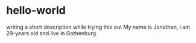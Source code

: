 # hello-world
writing a short description while trying this out
My name is Jonathan, i am 29-years old and live in Gothenburg.
